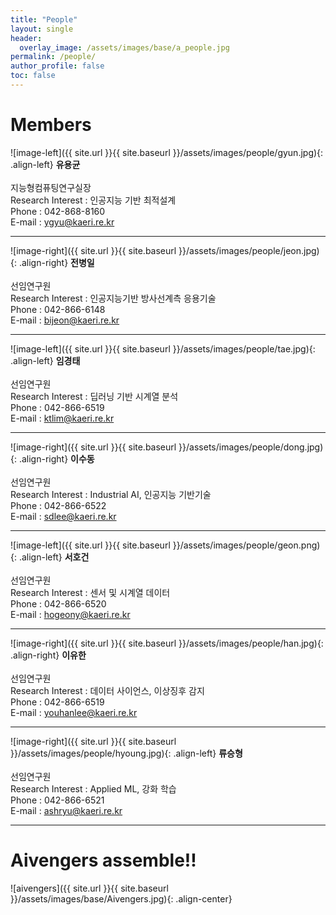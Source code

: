 ```yaml
---
title: "People"
layout: single
header:
  overlay_image: /assets/images/base/a_people.jpg
permalink: /people/
author_profile: false
toc: false
---
```

# Members

![image-left]({{ site.url }}{{ site.baseurl }}/assets/images/people/gyun.jpg){: .align-left}
**유용균** <br> <br>
지능형컴퓨팅연구실장 <br>
Research Interest : 인공지능 기반 최적설계 <br>
Phone : 042-868-8160 <br>
E-mail : ygyu@kaeri.re.kr <br>

---

![image-right]({{ site.url }}{{ site.baseurl }}/assets/images/people/jeon.jpg){: .align-right} 
**전병일** <br> <br>
선임연구원 <br>
Research Interest : 인공지능기반 방사선계측 응용기술 <br>
Phone : 042-866-6148 <br>
E-mail : bijeon@kaeri.re.kr <br>

---

![image-left]({{ site.url }}{{ site.baseurl }}/assets/images/people/tae.jpg){: .align-left} 
**임경태** <br><br>
선임연구원 <br>
Research Interest : 딥러닝 기반 시계열 분석 <br>
Phone : 042-866-6519 <br>
E-mail : ktlim@kaeri.re.kr <br>

---

![image-right]({{ site.url }}{{ site.baseurl }}/assets/images/people/dong.jpg){: .align-right} 
**이수동** <br><br>
선임연구원 <br>
Research Interest : Industrial AI, 인공지능 기반기술 <br>
Phone : 042-866-6522 <br>
E-mail : sdlee@kaeri.re.kr <br>

---
![image-left]({{ site.url }}{{ site.baseurl }}/assets/images/people/geon.png){: .align-left} 
**서호건** <br><br>
선임연구원 <br>
Research Interest : 센서 및 시계열 데이터 <br>
Phone : 042-866-6520 <br>
E-mail : hogeony@kaeri.re.kr <br>

---

![image-right]({{ site.url }}{{ site.baseurl }}/assets/images/people/han.jpg){: .align-right} 
**이유한** <br><br>
선임연구원 <br>
Research Interest : 데이터 사이언스, 이상징후 감지 <br>
Phone : 042-866-6519 <br>
E-mail : youhanlee@kaeri.re.kr <br>

---

![image-right]({{ site.url }}{{ site.baseurl }}/assets/images/people/hyoung.jpg){: .align-left} 
**류승형** <br><br>
선임연구원 <br>
Research Interest : Applied ML, 강화 학습 <br>
Phone : 042-866-6521 <br>
E-mail : ashryu@kaeri.re.kr <br>

---
# Aivengers assemble!! 

![aivengers]({{ site.url }}{{ site.baseurl }}/assets/images/base/Aivengers.jpg){: .align-center} 
